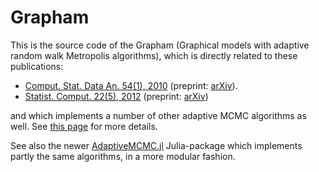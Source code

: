 # Grapham

This is the source code of the Grapham (Graphical models with adaptive random walk Metropolis algorithms), which is directly related to these publications:

* [Comput. Stat. Data An. 54(1), 2010](http://dx.doi.org/10.1016/j.csda.2009.09.001) (preprint: [arXiv](https://arxiv.org/abs/0811.4095)).
* [Statist. Comput. 22(5), 2012](https://link.springer.com/article/10.1007%2Fs11222-011-9269-5) (preprint: [arXiv](https://arxiv.org/abs/1011.4381))

and which implements a number of other adaptive MCMC algorithms as well. See [this page](http://iki.fi/mvihola/grapham/) for more details.

See also the newer [AdaptiveMCMC.jl](https://github.com/mvihola/AdaptiveMCMC.jl) Julia-package which implements partly the same algorithms, in a more modular fashion.
